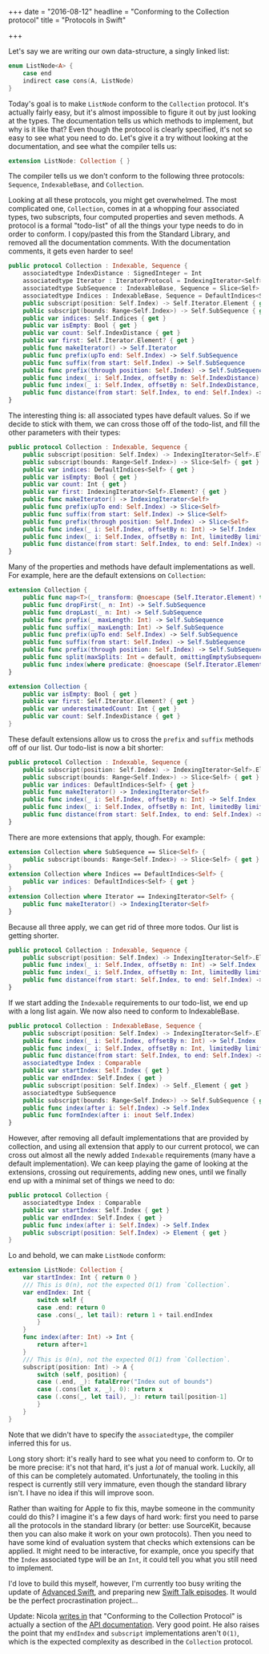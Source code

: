 +++
date = "2016-08-12"
headline = "Conforming to the Collection protocol"
title = "Protocols in Swift"

+++

Let's say we are writing our own data-structure, a singly linked list:

```swift
enum ListNode<A> {
    case end
    indirect case cons(A, ListNode)
}
```

Today's goal is to make `ListNode` conform to the `Collection` protocol. It's actually fairly easy, but it's almost impossible to figure it out by just looking at the types. The documentation tells us which methods to implement, but why is it like that? Even though the protocol is clearly specified, it's not so easy to see what you need to do. Let's give it a try without looking at the documentation, and see what the compiler tells us:


```swift
extension ListNode: Collection { }
```

The compiler tells us we don't conform to the following three protocols: `Sequence`, `IndexableBase`, and `Collection`. 

Looking at all these protocols, you might get overwhelmed. The most complicated one, `Collection`, comes in at a whopping four associated types, two subscripts, four computed properties and seven methods. A protocol is a formal "todo-list" of all the things your type needs to do in order to conform. I copy/pasted this from the Standard Library, and removed all the documentation comments. With the documentation comments, it gets even harder to see!

```swift
public protocol Collection : Indexable, Sequence {
    associatedtype IndexDistance : SignedInteger = Int
    associatedtype Iterator : IteratorProtocol = IndexingIterator<Self>
    associatedtype SubSequence : IndexableBase, Sequence = Slice<Self>
    associatedtype Indices : IndexableBase, Sequence = DefaultIndices<Self>
    public subscript(position: Self.Index) -> Self.Iterator.Element { get }
    public subscript(bounds: Range<Self.Index>) -> Self.SubSequence { get }
    public var indices: Self.Indices { get }
    public var isEmpty: Bool { get }
    public var count: Self.IndexDistance { get }
    public var first: Self.Iterator.Element? { get }
    public func makeIterator() -> Self.Iterator
    public func prefix(upTo end: Self.Index) -> Self.SubSequence
    public func suffix(from start: Self.Index) -> Self.SubSequence
    public func prefix(through position: Self.Index) -> Self.SubSequence
    public func index(_ i: Self.Index, offsetBy n: Self.IndexDistance) -> Self.Index
    public func index(_ i: Self.Index, offsetBy n: Self.IndexDistance, limitedBy limit: Self.Index) -> Self.Index?
    public func distance(from start: Self.Index, to end: Self.Index) -> Self.IndexDistance
}
```

The interesting thing is: all associated types have default values. So if we decide to stick with them, we can cross those off of the todo-list, and fill the other parameters with their types:

```swift
public protocol Collection : Indexable, Sequence {
    public subscript(position: Self.Index) -> IndexingIterator<Self>.Element { get }
    public subscript(bounds: Range<Self.Index>) -> Slice<Self> { get }
    public var indices: DefaultIndices<Self> { get }
    public var isEmpty: Bool { get }
    public var count: Int { get }
    public var first: IndexingIterator<Self>.Element? { get }
    public func makeIterator() -> IndexingIterator<Self>
    public func prefix(upTo end: Self.Index) -> Slice<Self>
    public func suffix(from start: Self.Index) -> Slice<Self>
    public func prefix(through position: Self.Index) -> Slice<Self>
    public func index(_ i: Self.Index, offsetBy n: Int) -> Self.Index
    public func index(_ i: Self.Index, offsetBy n: Int, limitedBy limit: Self.Index) -> Self.Index?
    public func distance(from start: Self.Index, to end: Self.Index) -> Int
}
```


Many of the properties and methods have default implementations as well. For example, here are the default extensions on `Collection`:

```swift
extension Collection {
    public func map<T>(_ transform: @noescape (Self.Iterator.Element) throws -> T) rethrows -> [T]
    public func dropFirst(_ n: Int) -> Self.SubSequence
    public func dropLast(_ n: Int) -> Self.SubSequence
    public func prefix(_ maxLength: Int) -> Self.SubSequence
    public func suffix(_ maxLength: Int) -> Self.SubSequence
    public func prefix(upTo end: Self.Index) -> Self.SubSequence
    public func suffix(from start: Self.Index) -> Self.SubSequence
    public func prefix(through position: Self.Index) -> Self.SubSequence
    public func split(maxSplits: Int = default, omittingEmptySubsequences: Bool = default, whereSeparator isSeparator: @noescape (Self.Iterator.Element) throws -> Bool) rethrows -> [Self.SubSequence]
    public func index(where predicate: @noescape (Self.Iterator.Element) throws -> Bool) rethrows -> Self.Index?
}

extension Collection {
    public var isEmpty: Bool { get }
    public var first: Self.Iterator.Element? { get }
    public var underestimatedCount: Int { get }
    public var count: Self.IndexDistance { get }
}
```

These default extensions allow us to cross the `prefix` and `suffix` methods off of our list. Our todo-list is now a bit shorter:

```swift
public protocol Collection : Indexable, Sequence {
    public subscript(position: Self.Index) -> IndexingIterator<Self>.Element { get }
    public subscript(bounds: Range<Self.Index>) -> Slice<Self> { get }
    public var indices: DefaultIndices<Self> { get }
    public func makeIterator() -> IndexingIterator<Self>
    public func index(_ i: Self.Index, offsetBy n: Int) -> Self.Index
    public func index(_ i: Self.Index, offsetBy n: Int, limitedBy limit: Self.Index) -> Self.Index?
    public func distance(from start: Self.Index, to end: Self.Index) -> Int
}
```

There are more extensions that apply, though. For example:

```swift
extension Collection where SubSequence == Slice<Self> {
    public subscript(bounds: Range<Self.Index>) -> Slice<Self> { get }
}
extension Collection where Indices == DefaultIndices<Self> {
    public var indices: DefaultIndices<Self> { get }
}
extension Collection where Iterator == IndexingIterator<Self> {
    public func makeIterator() -> IndexingIterator<Self>
}
```

Because all three apply, we can get rid of three more todos. Our list is getting shorter.

```swift
public protocol Collection : Indexable, Sequence {
    public subscript(position: Self.Index) -> IndexingIterator<Self>.Element { get }
    public func index(_ i: Self.Index, offsetBy n: Int) -> Self.Index
    public func index(_ i: Self.Index, offsetBy n: Int, limitedBy limit: Self.Index) -> Self.Index?
    public func distance(from start: Self.Index, to end: Self.Index) -> Int
}
```

If we start adding the `Indexable` requirements to our todo-list, we end up with a long list again. We now also need to conform to IndexableBase.

```swift
public protocol Collection : IndexableBase, Sequence {
    public subscript(position: Self.Index) -> IndexingIterator<Self>.Element { get }
    public func index(_ i: Self.Index, offsetBy n: Int) -> Self.Index
    public func index(_ i: Self.Index, offsetBy n: Int, limitedBy limit: Self.Index) -> Self.Index?
    public func distance(from start: Self.Index, to end: Self.Index) -> Int
    associatedtype Index : Comparable
    public var startIndex: Self.Index { get }
    public var endIndex: Self.Index { get }
    public subscript(position: Self.Index) -> Self._Element { get }
    associatedtype SubSequence
    public subscript(bounds: Range<Self.Index>) -> Self.SubSequence { get }
    public func index(after i: Self.Index) -> Self.Index
    public func formIndex(after i: inout Self.Index)
}
```

However, after removing all default implementations that are provided by collection, and using all extension that apply to our current protocol, we can cross out almost all the newly added `Indexable` requirements (many have a default implementation). We can keep playing the game of looking at the extensions, crossing out requirements, adding new ones, until we finally end up with a minimal set of things we need to do:

```swift
public protocol Collection {
    associatedtype Index : Comparable
    public var startIndex: Self.Index { get }
    public var endIndex: Self.Index { get }
    public func index(after i: Self.Index) -> Self.Index
    public subscript(position: Self.Index) -> Element { get }
}
```

Lo and behold, we can make `ListNode` conform:

```swift
extension ListNode: Collection {
    var startIndex: Int { return 0 }
    /// This is 0(n), not the expected O(1) from `Collection`.
    var endIndex: Int {
        switch self {
        case .end: return 0
        case .cons(_, let tail): return 1 + tail.endIndex
        }
    }
    func index(after: Int) -> Int {
        return after+1
    }
    /// This is 0(n), not the expected O(1) from `Collection`.
    subscript(position: Int) -> A {
        switch (self, position) {
        case (.end, _): fatalError("Index out of bounds")
        case (.cons(let x, _), 0): return x
        case (.cons(_, let tail), _): return tail[position-1]
        }
    }
}
```

Note that we didn't have to specify the `associatedtype`, the compiler inferred this for us.

Long story short: it's really hard to see what you need to conform to. Or to be more precise: it's not that hard, it's just a *lot* of manual work. Luckily, all of this can be completely automated. Unfortunately, the tooling in this respect is currently still very immature, even though the standard library isn't. I have no idea if this will improve soon.

Rather than waiting for Apple to fix this, maybe someone in the community could do this? I imagine it's a few days of hard work: first you need to parse all the protocols in the standard library (or better: use SourceKit, because then you can also make it work on your own protocols). Then you need to have some kind of evaluation system that checks which extensions can be applied. It might need to be interactive, for example, once you specify that the `Index` associated type will be an `Int`, it could tell you what you still need to implement. 

I'd love to build this myself, however, I'm currently too busy writing the update of [Advanced Swift](https://www.objc.io/books/advanced-swift/), and preparing new [Swift Talk episodes](https://talk.objc.io). It would be the perfect procrastination project...

Update: Nicola [writes in](https://twitter.com/NSalmoria/status/764158023124258817) that "Conforming to the Collection Protocol" is actually a section of the [API documentation](https://developer.apple.com/reference/swift/collection). Very good point. He also raises the point that my `endIndex` and `subscript` implementations aren't `O(1)`, which is the expected complexity as described in the `Collection` protocol.

